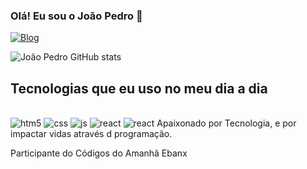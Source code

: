 

### Olá! Eu sou o João Pedro 🤘
[![Blog](https://img.shields.io/badge/LinkedIn-0077B5?style=for-the-badge&logo=linkedin&logoColor=white)](https://www.linkedin.com/in/jo%C3%A3o-pedro-5536521a2/)


![João Pedro GitHub stats](https://github-readme-stats.vercel.app/api?username=joaokx&show_icns=true&theme=dracula)

## Tecnologias que eu uso no meu dia a dia 

<div style="display: inline-block"><br/>
<img algn="center" alt="htm5" src="https://img.shields.io/badge/HTML-E34F26?style=for-the-badge&logo=html5&logoColor=white"/>
<img algn="center" alt="css" src="https://img.shields.io/badge/CSS-1572B6?style=for-the-badge&logo=css3&logoColor=white"/>
<img algn="center" alt="js" src="https://img.shields.io/badge/JavaScript-F7DF1E?style=for-the-badge&logo=javascript&logoColor=black"/>
<img algn="center" alt="react" src="https://img.shields.io/badge/Node.js-43853D?style=for-the-badge&logo=node.js&logoColor=white"/>
<img algn="center" alt="react" src="https://img.shields.io/badge/React-20232A?style=for-the-badge&logo=react&logoColor=61DAFB"/>
Apaixonado por Tecnologia, e por impactar vidas através d programação.

Participante do Códigos do Amanhã Ebanx
